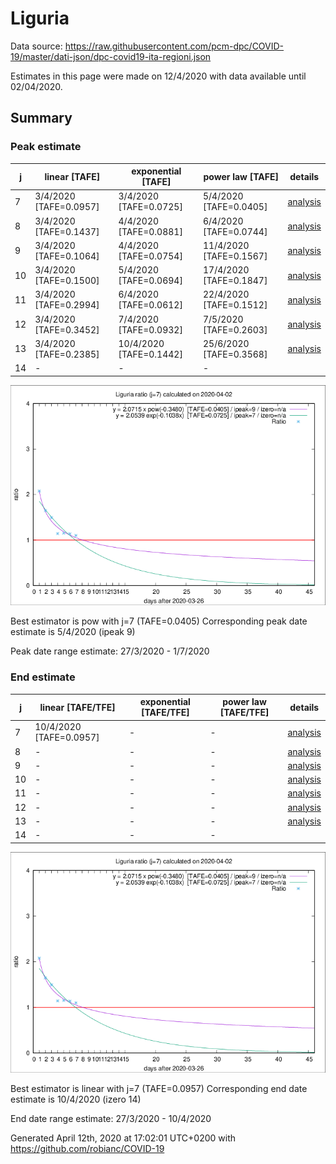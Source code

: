 # Liguria


Data source: https://raw.githubusercontent.com/pcm-dpc/COVID-19/master/dati-json/dpc-covid19-ita-regioni.json

Estimates in this page were made on 12/4/2020 with data available until 02/04/2020.


## Summary 

### Peak estimate 
|j|linear [TAFE]|exponential [TAFE]|power law [TAFE]|details|
|---|----|-----------|---------|-------|
|7|3/4/2020 [TAFE=0.0957]|3/4/2020 [TAFE=0.0725]|5/4/2020 [TAFE=0.0405]|[analysis](COVID-19_liguria_j7_2020-04-02.md)|
|8|3/4/2020 [TAFE=0.1437]|4/4/2020 [TAFE=0.0881]|6/4/2020 [TAFE=0.0744]|[analysis](COVID-19_liguria_j8_2020-04-02.md)|
|9|3/4/2020 [TAFE=0.1064]|4/4/2020 [TAFE=0.0754]|11/4/2020 [TAFE=0.1567]|[analysis](COVID-19_liguria_j9_2020-04-02.md)|
|10|3/4/2020 [TAFE=0.1500]|5/4/2020 [TAFE=0.0694]|17/4/2020 [TAFE=0.1847]|[analysis](COVID-19_liguria_j10_2020-04-02.md)|
|11|3/4/2020 [TAFE=0.2994]|6/4/2020 [TAFE=0.0612]|22/4/2020 [TAFE=0.1512]|[analysis](COVID-19_liguria_j11_2020-04-02.md)|
|12|3/4/2020 [TAFE=0.3452]|7/4/2020 [TAFE=0.0932]|7/5/2020 [TAFE=0.2603]|[analysis](COVID-19_liguria_j12_2020-04-02.md)|
|13|3/4/2020 [TAFE=0.2385]|10/4/2020 [TAFE=0.1442]|25/6/2020 [TAFE=0.3568]|[analysis](COVID-19_liguria_j13_2020-04-02.md)|
|14|-|-|-||

![best peak estimate](COVID-19_liguria_j7_2020-04-02.png)

Best estimator is pow with j=7 (TAFE=0.0405)
Corresponding peak date estimate is 5/4/2020 (ipeak 9)


Peak date range estimate: 27/3/2020 - 1/7/2020

### End estimate 
|j|linear [TAFE/TFE]|exponential [TAFE/TFE]|power law [TAFE/TFE]|details|
|---|----|-----------|---------|-------|
|7|10/4/2020 [TAFE=0.0957]|-|-|[analysis](COVID-19_liguria_j7_2020-04-02.md)|
|8|-|-|-|[analysis](COVID-19_liguria_j8_2020-04-02.md)|
|9|-|-|-|[analysis](COVID-19_liguria_j9_2020-04-02.md)|
|10|-|-|-|[analysis](COVID-19_liguria_j10_2020-04-02.md)|
|11|-|-|-|[analysis](COVID-19_liguria_j11_2020-04-02.md)|
|12|-|-|-|[analysis](COVID-19_liguria_j12_2020-04-02.md)|
|13|-|-|-|[analysis](COVID-19_liguria_j13_2020-04-02.md)|
|14|-|-|-||

![best zero estimate](COVID-19_liguria_j7_2020-04-02.png)

Best estimator is linear with j=7 (TAFE=0.0957)
Corresponding end date estimate is 10/4/2020 (izero 14)


End date range estimate: 27/3/2020 - 10/4/2020

Generated April 12th, 2020 at 17:02:01 UTC+0200 with https://github.com/robianc/COVID-19
